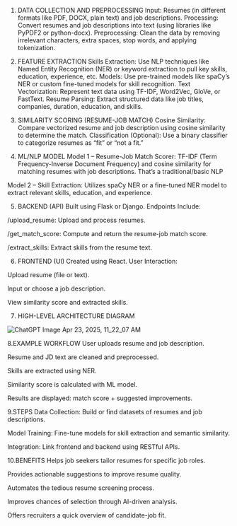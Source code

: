 1. DATA COLLECTION AND PREPROCESSING
Input: Resumes (in different formats like PDF, DOCX, plain text) and job descriptions.
Processing: Convert resumes and job descriptions into text (using libraries like PyPDF2 or python-docx).
Preprocessing: Clean the data by removing irrelevant characters, extra spaces, stop words, and applying tokenization.

2. FEATURE EXTRACTION
Skills Extraction: Use NLP techniques like Named Entity Recognition (NER) or keyword extraction to pull key skills, education, experience, etc.
Models: Use pre-trained models like spaCy’s NER or custom fine-tuned models for skill recognition.
Text Vectorization: Represent text data using TF-IDF, Word2Vec, GloVe, or FastText.
Resume Parsing: Extract structured data like job titles, companies, duration, education, and skills.

3. SIMILARITY SCORING (RESUME-JOB MATCH)
Cosine Similarity: Compare vectorized resume and job description using cosine similarity to determine the match.
Classification (Optional): Use a binary classifier to categorize resumes as “fit” or “not a fit.”

4. ML/NLP MODEL
Model 1 – Resume-Job Match Scorer:
TF-IDF (Term Frequency-Inverse Document Frequency) and cosine similarity for matching resumes with job descriptions. That’s a traditional/basic NLP

Model 2 – Skill Extraction:
Utilizes spaCy NER or a fine-tuned NER model to extract relevant skills, education, and experience.

5. BACKEND (API)
Built using Flask or Django.
Endpoints Include:

/upload_resume: Upload and process resumes.

/get_match_score: Compute and return the resume-job match score.

/extract_skills: Extract skills from the resume text.

6. FRONTEND (UI)
Created using React.
User Interaction:

Upload resume (file or text).

Input or choose a job description.

View similarity score and extracted skills.

7. HIGH-LEVEL ARCHITECTURE DIAGRAM

![ChatGPT Image Apr 23, 2025, 11_22_07 AM](https://github.com/user-attachments/assets/7982f184-e634-431b-8386-11d8ce3d95a5)



8.EXAMPLE WORKFLOW
User uploads resume and job description.

Resume and JD text are cleaned and preprocessed.

Skills are extracted using NER.

Similarity score is calculated with ML model.

Results are displayed: match score + suggested improvements.

9.STEPS
Data Collection: Build or find datasets of resumes and job descriptions.

Model Training: Fine-tune models for skill extraction and semantic similarity.

Integration: Link frontend and backend using RESTful APIs.

10.BENEFITS
Helps job seekers tailor resumes for specific job roles.

Provides actionable suggestions to improve resume quality.

Automates the tedious resume screening process.

Improves chances of selection through AI-driven analysis.

Offers recruiters a quick overview of candidate-job fit.



